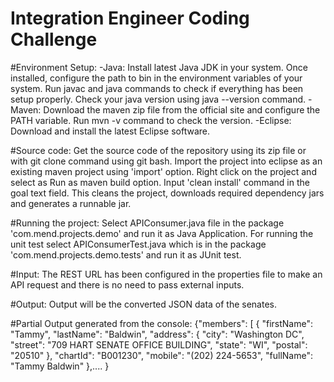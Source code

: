 # Integration Engineer Coding Challenge

#Environment Setup:
-Java:
Install latest Java JDK in your system. 
Once installed, configure the path to bin in the environment variables of your system. 
Run javac and java commands to check if everything has been setup properly.
Check your java version using java --version command.
-Maven:
Download the maven zip file from the official site and configure the PATH variable.
Run mvn -v command to check the version.
-Eclipse:
Download and install the latest Eclipse software.

#Source code:
Get the source code of the repository using its zip file or with git clone command using git bash.
Import the project into eclipse as an existing maven project using 'import' option.
Right click on the project and select as Run as maven build option. Input 'clean install' command in the goal text field. This cleans the project, downloads required dependency jars and generates a runnable jar.

#Running the project:
Select APIConsumer.java file in the package 'com.mend.projects.demo' and run it as Java Application.
For running the unit test  select APIConsumerTest.java  which is in the package 'com.mend.projects.demo.tests' and run it as JUnit test.

#Input: 
The REST URL has been configured in the properties file to make an API request and there is no need to pass external inputs.

#Output: 
Output will be the converted JSON data of the senates.

#Partial Output generated from the console:
{"members": [
    {
        "firstName": "Tammy",
        "lastName": "Baldwin",
        "address": {
            "city": "Washington DC",
            "street": "709 HART SENATE OFFICE BUILDING",
            "state": "WI",
            "postal": "20510"
        },
        "chartId": "B001230",
        "mobile": "(202) 224-5653",
        "fullName": "Tammy Baldwin"
    },....
   }
